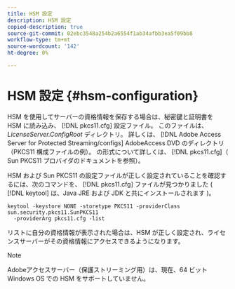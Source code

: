 ```yaml
---
title: HSM 設定
description: HSM 設定
copied-description: true
source-git-commit: 02ebc3548a254b2a6554f1ab34afbb3ea5f09bb8
workflow-type: tm+mt
source-wordcount: '142'
ht-degree: 0%

---
```


# HSM 設定 {#hsm-configuration}

HSM を使用してサーバーの資格情報を保存する場合は、秘密鍵と証明書を HSM に読み込み、 [!DNL pkcs11.cfg] 設定ファイル。 このファイルは、 *LicenseServer.ConfigRoot* ディレクトリ。 詳しくは、 [!DNL Adobe Access Server for Protected Streaming/configs] AdobeAccess DVD のディレクトリ（PKCS11 構成ファイルの例）。 の形式について詳しくは、 [!DNL pkcs11.cfg]（ Sun PKCS11 プロバイダのドキュメントを参照）。

HSM および Sun PKCS11 の設定ファイルが正しく設定されていることを確認するには、次のコマンドを、 [!DNL pkcs11.cfg] ファイルが見つかりました ( [!DNL keytool] は、Java JRE および JDK と共にインストールされます )。

```
keytool -keystore NONE -storetype PKCS11 -providerClass sun.security.pkcs11.SunPKCS11 
  -providerArg pkcs11.cfg -list
```

リストに自分の資格情報が表示された場合は、HSM が正しく設定され、ライセンスサーバーがその資格情報にアクセスできるようになります。

>[!NOTE]
>
>Adobeアクセスサーバー（保護ストリーミング用）は、現在、64 ビット Windows OS での HSM をサポートしていません。
